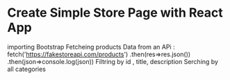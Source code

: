 #  Create Simple Store Page with  React App 
  importing Bootstrap 
  Fetcheing products Data from an  APi : 
   fetch('https://fakestoreapi.com/products')
            .then(res=>res.json())
            .then(json=>console.log(json))
 Filtring by id , title, description
 Serching by all categories 





